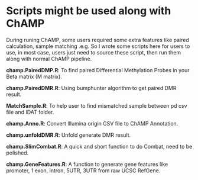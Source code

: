 # Scripts might be used along with ChAMP

During runing ChAMP, some users required some extra features like paired calculation, sample matching .e.g. So I wrote some scripts here for users to use, in most case, users just need to source these script, then run them along with normal ChAMP pipeline.

**champ.PairedDMP.R**: To find paired Differential Methylation Probes in your Beta matrix (M matrix).

**champ.PairedDMR.R**: Using bumphunter algorithm to get paired DMR result.

**MatchSample.R**: To help user to find mismatched sample between pd csv file and IDAT folder.

**champ.Anno.R**: Convert Illumina origin CSV file to ChAMP Annotation.

**champ.unfoldDMR.R**: Unfold generate DMR result.

**champ.SlimCombat.R**: A quick and short function to do Combat, need to be polished.

**champ.GeneFeatures.R**: A function to generate gene features like promoter, 1 exon, intron, 5UTR, 3UTR from raw UCSC RefGene.


